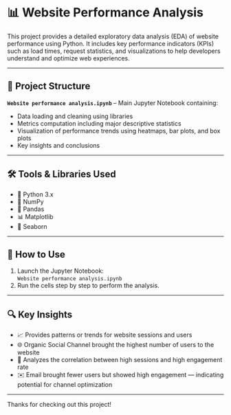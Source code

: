 # 📊 Website Performance Analysis

This project provides a detailed exploratory data analysis (EDA) of website performance using Python. It includes key performance indicators (KPIs) such as load times, request statistics, and visualizations to help developers understand and optimize web experiences.

---

## 📁 Project Structure

**`Website performance analysis.ipynb`** – Main Jupyter Notebook containing:

- Data loading and cleaning using libraries
- Metrics computation including major descriptive statistics
- Visualization of performance trends using heatmaps, bar plots, and box plots
- Key insights and conclusions

---

## 🛠️ Tools & Libraries Used

- 🐍 Python 3.x  
- 🔢 NumPy  
- 🧮 Pandas  
- 📊 Matplotlib  
- 🌈 Seaborn  

---

## 🧠 How to Use

1. Launch the Jupyter Notebook:  
   `Website performance analysis.ipynb`
2. Run the cells step by step to perform the analysis.

---

## 🔍 Key Insights

- 📈 Provides patterns or trends for website sessions and users
- 🌐 Organic Social Channel brought the highest number of users to the website
- 🔄 Analyzes the correlation between high sessions and high engagement rate
- ✉️ Email brought fewer users but showed high engagement — indicating potential for channel optimization

---


Thanks for checking out this project!  




